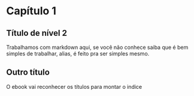 # Capítulo 1

## Título de nível 2

Trabalhamos com markdown aqui, se você não conhece saiba que é bem simples de trabalhar, alias, é feito pra ser simples mesmo.

## Outro título

O ebook vai reconhecer os títulos para montar o indice
